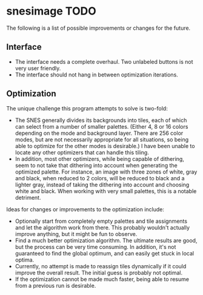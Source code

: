 # snesimage TODO

The following is a list of possible improvements or changes for the future.

## Interface

* The interface needs a complete overhaul. Two unlabeled buttons is not very
  user friendly.
* The interface should not hang in between optimization iterations.

## Optimization

The unique challenge this program attempts to solve is two-fold:

* The SNES generally divides its backgrounds into tiles, each of which can
  select from a number of smaller palettes. (Either 4, 8 or 16 colors depending
  on the mode and background layer. There are 256 color modes, but are not
  necessarily appropriate for all situations, so being able to optimize for the
  other modes is desirable.) I have been unable to locate any other optimizers
  that can handle this tiling.
* In addition, most other optimizers, while being capable of dithering, seem to
  not take that dithering into account when generating the optimized palette.
  For instance, an image with three zones of white, gray and black, when reduced
  to 2 colors, will be reduced to black and a lighter gray, instead of taking
  the dithering into account and choosing white and black. When working with
  very small palettes, this is a notable detriment.

Ideas for changes or improvements to the optimization include:

* Optionally start from completely empty palettes and tile assignments and let
  the algorithm work from there. This probably wouldn't actually improve
  anything, but it might be fun to observe.
* Find a much better optimization algorithm. The ultimate results are good, but
  the process can be very time consuming. In addition, it's not guaranteed to
  find the global optimum, and can easily get stuck in local optima.
* Currently, no attempt is made to reassign tiles dynamically if it could
  improve the overall result. The initial guess is probably not optimal.
* If the optimization cannot be made much faster, being able to resume from a
  previous run is desirable.
